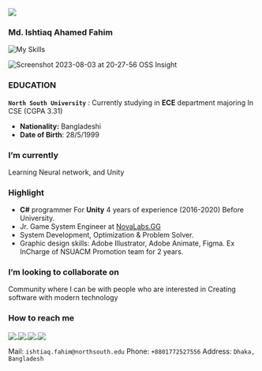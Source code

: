 <a href="https://github.com/IAFahim">
  <img align="center" src="https://imgur.com/tIVIdI3.png" />
</a> 

### Md. Ishtiaq Ahamed Fahim

![My Skills](https://skillicons.dev/icons?i=java,cs,ts,js,go,cpp,python,postgres,unity,rust,deno,svelte,react,html,css,supabase,ai,ae&theme=light)

![Screenshot 2023-08-03 at 20-27-56 OSS Insight](https://github.com/IAFahim/IAFahim/assets/63500913/a593a7d1-cc63-4d51-9eb3-608557438020)


### EDUCATION

**`North South University`**
: Currently studying in **ECE** department majoring In CSE (CGPA 3.31)

- **Nationality:** Bangladeshi
- **Date of Birth**: 28/5/1999

### I’m currently 

Learning Neural network, and Unity


### Highlight
- **C#** programmer For **Unity** 4 years of experience (2016-2020) Before University.
- Jr. Game System Engineer at [NovaLabs.GG](https://novalabs.gg)
- System Development, Optimization & Problem Solver.
- Graphic design skills: Adobe Illustrator, Adobe Animate, Figma. Ex InCharge of NSUACM Promotion team for 2 years.

### I’m looking to collaborate on

Community where I can be with people who are interested in Creating software with modern technology

### How to reach me 

<a href="https://github.com/IAFahim">
  <img align="center" src="https://img.shields.io/badge/GitHub-100000?style=for-the-badge&logo=github&logoColor=white" />
</a>
<a href="https://www.linkedin.com/in/pro-grammer-pro-grammer-863761195/">
  <img align="center" src="https://img.shields.io/badge/LinkedIn-0077B5?style=for-the-badge&logo=linkedin&logoColor=white" />
</a>
<a href="mailto:ishtiaq.fahim@northsouth.edu">
  <img align="center" src="https://img.shields.io/badge/Gmail-D14836?style=for-the-badge&logo=gmail&logoColor=white" />
</a>
<a href="https://t.me/IAFahim">
  <img align="center" src="https://img.shields.io/badge/Telegram-2CA5E0?style=for-the-badge&logo=telegram&logoColor=white" />
</a>

Mail: `ishtiaq.fahim@northsouth.edu`
Phone: `+8801772527556`
Address: `Dhaka, Bangladesh`
